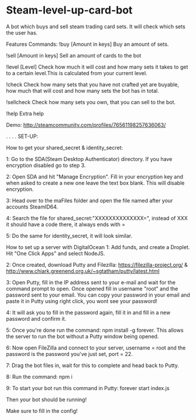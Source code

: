 # Steam-level-up-card-bot
A bot which buys and sell steam trading card sets. It will check which sets the user has.

Features Commands:
!buy [Amount in keys] Buy an amount of sets.

!sell [Amount in keys] Sell an amount of cards to the bot

!level [Level] Check how much it will cost and how many sets it takes to get to a certain level.This is calculated from your current level.

!check Check how many sets that you have not crafted yet are buyable, how much that will cost and how many sets the bot has in total.

!sellcheck Check how many sets you own, that you can sell to the bot.

!help Extra help

Demo: http://steamcommunity.com/profiles/76561198257636063/

.
.
.
.
SET-UP:

How to get your shared_secret & identity_secret:

1: Go to the SDA(Steam Desktop Authenticator) directory. If you have encryption disabled go to step 3.

2: Open SDA and hit "Manage Encryption". Fill in your encryption key and when asked to create a new one leave the text box blank. This 
will disable encryption.

3: Head over to the maFiles folder and open the file named after your accounts SteamID64.

4: Search the file for shared_secret:"XXXXXXXXXXXXXX=", instead of XXX it should have a code there, it always ends with =

5: Do the same for identity_secret, it will look similar.


How to set up a server with DigitalOcean
1: Add funds, and create a Droplet. Hit "One Click Apps" and select NodeJS.

2: Once created, download Putty and Filezilla: https://filezilla-project.org/ & 
http://www.chiark.greenend.org.uk/~sgtatham/putty/latest.html

3: Open Putty, fill in the IP address sent to your e-mail and wait for the command prompt to open. Once opened fill in username "root" and the password sent to your email. You can copy your password in your email and paste it in Putty using right click, you wont see your password!

4: It will ask you to fill in the password again, fill it in and fill in a new password and confirm it.

5: Once you're done run the command: npm install -g forever. This allows the server to run the bot without a Putty window being opened.

6: Now open FileZilla and connect to your server, username = root and the password is the password you've just set, port = 22.

7: Drag the bot files in, wait for this to complete and head back to Putty.

8: Run the command: npm i

9: To start your bot run this command in Putty: forever start index.js


Then your bot should be running!

Make sure to fill in the config!
